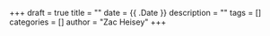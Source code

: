 +++
draft = true
title = ""
date = {{ .Date }}
description = ""
tags = []
categories = []
author = "Zac Heisey"
+++
